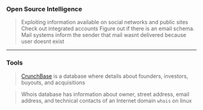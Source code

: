 
### Open Source Intelligence

>Exploiting information available on social networks and public sites
>Check out integrated accounts
>Figure out if there is an email schema. Mail systems inform the sender that mail wasnt delivered because user doesnt exist

---

### Tools

> [CrunchBase](http://www.crunchbase.com) is a database where details about founders, investors, buyouts, and acquisitions

> Whois database has information about owner, street address, email address, and technical contacts of an Internet domain
> `whois` on linux